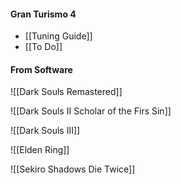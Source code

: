 #### Gran Turismo 4
-  [[Tuning Guide]]
-  [[To Do]]

#### From Software
![[Dark Souls Remastered]]

![[Dark Souls II Scholar of the Firs Sin]]

![[Dark Souls III]]

![[Elden Ring]]

![[Sekiro Shadows Die Twice]]